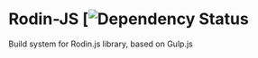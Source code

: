 # Rodin-JS [![Dependency Status](https://david-dm.org/grigorkh/Rodin-JS.svg])
Build system for Rodin.js library, based on Gulp.js
